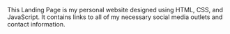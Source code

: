 This Landing Page is my personal website designed using HTML, CSS, and JavaScript. It contains links to all of my necessary social media outlets and contact information. 
